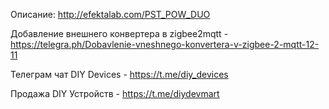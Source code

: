 
Описание: http://efektalab.com/PST_POW_DUO

Добавление внешнего конвертера в zigbee2mqtt - https://telegra.ph/Dobavlenie-vneshnego-konvertera-v-zigbee-2-mqtt-12-11

Телеграм чат DIY Devices - https://t.me/diy_devices

Продажа DIY Устройств - https://t.me/diydevmart
